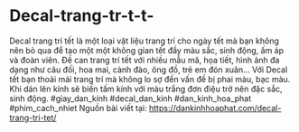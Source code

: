 # Decal-trang-tr-t-t-
Decal trang trí tết là một loại vật liệu trang trí cho ngày tết mà bạn không nên bỏ qua để tạo một một không gian tết đầy màu sắc, sinh động, ấm áp và đoàn viên. Đề can trang trí tết với nhiều mẫu mã, họa tiết, hình ảnh đa dạng như câu đối, hoa mai, cành đào, ông đồ, trẻ em đón xuân… Với Decal tết bạn thoải mái trang trí mà không lo sợ đến vấn đề bị phai màu, bạc màu. Khi dán lên kính sẽ biến tấm kính với màu trắng đơn điệu trở nên đặc sắc, sinh động. #giay_dan_kinh #decal_dan_kinh #dan_kinh_hoa_phat #phim_cach_nhiet Nguồn bài viết tại: https://dankinhhoaphat.com/decal-trang-tri-tet/
